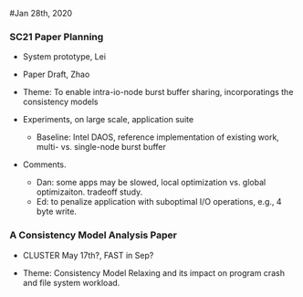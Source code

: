 #Jan 28th, 2020

### SC21 Paper Planning

- System prototype, Lei

- Paper Draft, Zhao

- Theme: To enable intra-io-node burst buffer sharing, incorporatings the consistency models

- Experiments, on large scale, application suite
	- Baseline: Intel DAOS, reference implementation of existing work, multi- vs. single-node burst buffer

- Comments.
	- Dan: some apps may be slowed, local optimization vs. global optimizaiton. tradeoff study.
	- Ed: to penalize application with suboptimal I/O operations, e.g., 4 byte write.

### A Consistency Model Analysis Paper

- CLUSTER May 17th?, FAST in Sep?

- Theme: Consistency Model Relaxing and its impact on program crash and file system workload.
